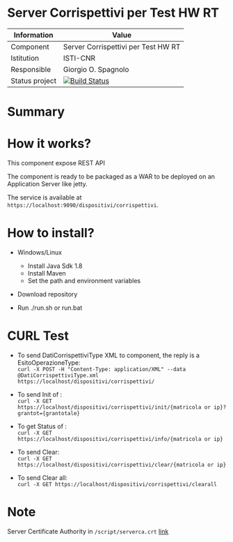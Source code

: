 Server Corrispettivi per Test HW RT
==================




Information   | Value
------------- | --------
Component     | Server Corrispettivi per Test HW RT
Istitution    | ISTI-CNR
Responsible   | Giorgio O. Spagnolo <spagnolo at isti.cnr.it>
Status project| [![Build Status](https://travis-ci.org/imatesiu/TestHWCorrispettivi.svg?branch=master)](https://github.com/imatesiu/TestHWCorrispettivi/)




# Summary


# How it works?

This component expose REST API

The component is ready to be packaged as a WAR to be deployed on an Application Server like jetty.

The service is available at `https://localhost:9090/dispositivi/corrispettivi`.

# How to install?

  * Windows/Linux
    * Install Java Sdk 1.8 
    * Install Maven 
    * Set the path and environment variables 
  
  * Download repository
  * Run ./run.sh or run.bat

# CURL Test
 * To send DatiCorrispettiviType XML to component, the reply is a EsitoOperazioneType:  
`curl -X POST -H "Content-Type: application/XML" --data @DatiCorrispettiviType.xml https://localhost/dispositivi/corrispettivi/`

* To send Init of :  
`curl -X GET https://localhost/dispositivi/corrispettivi/init/{matricola or ip}?grantot={grantotale}`

* To get Status of :  
`curl -X GET https://localhost/dispositivi/corrispettivi/info/{matricola or ip}`

* To send Clear:  
`curl -X GET https://localhost/dispositivi/corrispettivi/clear/{matricola or ip}`

* To send Clear all:  
`curl -X GET https://localhost/dispositivi/corrispettivi/clearall`


# Note
Server Certificate Authority in `/script/serverca.crt` [link](https://raw.githubusercontent.com/imatesiu/TestHWCorrispettivi/v2.4.1/script/serverca.crt)
